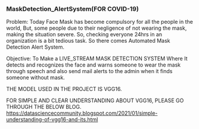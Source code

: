 ### MaskDetection_AlertSystem(FOR COVID-19)
Problem: Today Face Mask has become compulsory for all the people in the world, But, some people due to their negligence of not wearing the mask, making the situation severe. So, checking everyone 24hrs in an organization is a bit tedious task. So there comes Automated Mask Detection Alert System.

Objective: To Make a LIVE_STREAM MASK DETECTION SYSTEM Where It detects and recognizes the face and warns someone to wear the mask through speech and also send mail alerts to the admin when it finds someone without mask.

THE MODEL USED IN THE PROJECT IS VGG16.

FOR SIMPLE AND CLEAR UNDERSTANDING ABOUT VGG16, PLEASE GO THROUGH THE BELOW BLOG. https://datasciencecommunity.blogspot.com/2021/01/simple-understanding-of-vgg16-and-its.html
